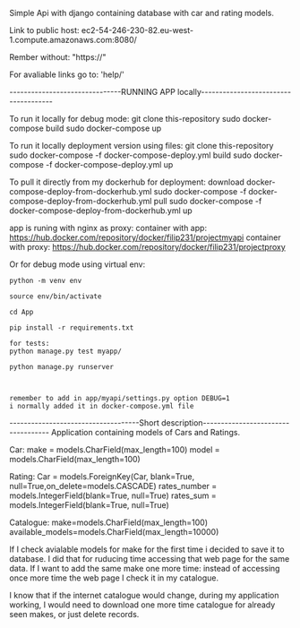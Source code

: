 Simple Api with django containing database with car and rating models.

Link to public host:
	ec2-54-246-230-82.eu-west-1.compute.amazonaws.com:8080/

Rember without: "https://"

For avaliable links go to: 'help/'

-------------------------------RUNNING APP locally-------------------------------------

To run it locally for debug mode: 
	git clone this-repository
	sudo docker-compose build
	sudo docker-compose up

To run it locally deployment version using files:
	git clone this-repository
	sudo docker-compose -f docker-compose-deploy.yml build
	sudo docker-compose -f docker-compose-deploy.yml up


To pull it directly from my dockerhub for deployment:
	download docker-compose-deploy-from-dockerhub.yml
	sudo docker-compose -f docker-compose-deploy-from-dockerhub.yml pull
	sudo docker-compose -f docker-compose-deploy-from-dockerhub.yml up

app is runing with nginx as proxy:
	container with app: https://hub.docker.com/repository/docker/filip231/projectmyapi
	container with proxy: https://hub.docker.com/repository/docker/filip231/projectproxy

Or for debug mode using virtual env:

	python -m venv env

	source env/bin/activate

	cd App

	pip install -r requirements.txt

	for tests:
	python manage.py test myapp/

	python manage.py runserver
	
	

	remember to add in app/myapi/settings.py option DEBUG=1
	i normally added it in docker-compose.yml file

------------------------------------Short description-----------------------------------
Application containing models of Cars and Ratings.

Car:
    make = models.CharField(max_length=100)
    model = models.CharField(max_length=100)

Rating:
    Car = models.ForeignKey(Car, blank=True, null=True,on_delete=models.CASCADE)
    rates_number = models.IntegerField(blank=True, null=True)
    rates_sum = models.IntegerField(blank=True, null=True)

Catalogue:
    make=models.CharField(max_length=100)
    available_models=models.CharField(max_length=10000)

If I check avialable models for make for the first time i decided to save it to database. 
I did that for ruducing time accessing that web page for the same data.
If I want to add the same make one more time: 
instead of accessing once more time the web page I check it in my catalogue.

I know that if the internet catalogue would change, during my application working, I would need to download one more time catalogue for already seen makes, or just delete records.













